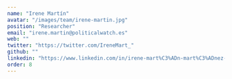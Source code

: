 ```yaml
---
name: "Irene Martín"
avatar: "/images/team/irene-martin.jpg"
position: "Researcher"
email: "irene.martin@politicalwatch.es"
web: ""
twitter: "https://twitter.com/IreneMart_"
github: ""
linkedin: "https://www.linkedin.com/in/irene-mart%C3%ADn-mart%C3%ADnez-35973676/"
order: 8
---
```

